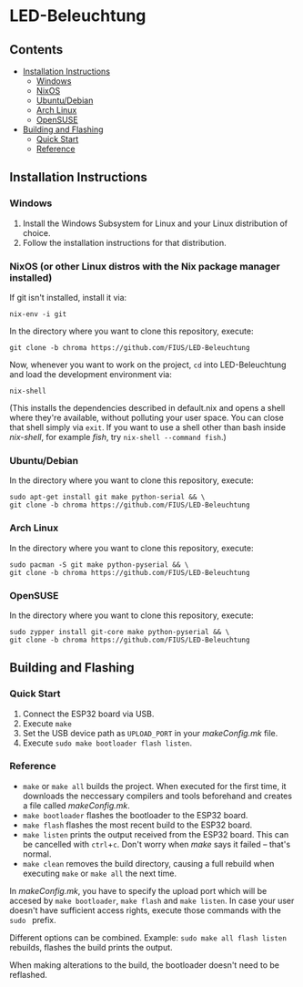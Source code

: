 
# LED-Beleuchtung

## Contents
- [Installation Instructions](#installation-instructions)
    - [Windows](#windows)
    - [NixOS](#nixos-or-other-linux-distros-with-the-nix-package-manager-installed)
    - [Ubuntu/Debian](#ubuntudebian)
    - [Arch Linux](#arch-linux)
    - [OpenSUSE](#opensuse)
- [Building and Flashing](#building-and-flashing)
    - [Quick Start](#quick-start)
    - [Reference](#reference)

## Installation Instructions

### Windows

1. Install the Windows Subsystem for Linux and your Linux distribution of choice.
2. Follow the installation instructions for that distribution.

### NixOS (or other Linux distros with the Nix package manager installed)

If git isn't installed, install it via:
```
nix-env -i git
```
In the directory where you want to clone this repository, execute:
```
git clone -b chroma https://github.com/FIUS/LED-Beleuchtung
```
Now, whenever you want to work on the project, `cd` into LED-Beleuchtung and load the development environment via:
```
nix-shell
```
(This installs the dependencies described in default.nix and opens a shell where they're available, without polluting your user space. You can close that shell simply via `exit`. If you want to use a shell other than bash inside 
*nix-shell*, for example *fish*, try `nix-shell --command fish`.)

### Ubuntu/Debian

In the directory where you want to clone this repository, execute:
```
sudo apt-get install git make python-serial && \
git clone -b chroma https://github.com/FIUS/LED-Beleuchtung
```

### Arch Linux

In the directory where you want to clone this repository, execute:
```
sudo pacman -S git make python-pyserial && \
git clone -b chroma https://github.com/FIUS/LED-Beleuchtung
```

### OpenSUSE

In the directory where you want to clone this repository, execute:
```
sudo zypper install git-core make python-pyserial && \
git clone -b chroma https://github.com/FIUS/LED-Beleuchtung
```

## Building and Flashing

### Quick Start
1. Connect the ESP32 board via USB.
2. Execute `make`
3. Set the USB device path as `UPLOAD_PORT` in your *makeConfig.mk* file.
4. Execute `sudo make bootloader flash listen`.

### Reference
- `make` or `make all` builds the project. When executed for the first time, it downloads the neccessary compilers and tools beforehand and creates a file called *makeConfig.mk*.
- `make bootloader` flashes the bootloader to the ESP32 board.
- `make flash` flashes the most recent build to the ESP32 board.
- `make listen` prints the output received from the ESP32 board. This can be cancelled with `ctrl`+`c`. Don't worry when *make* says it failed &ndash; that's normal.
- `make clean` removes the build directory, causing a full rebuild when executing `make` or `make all` the next time.

In *makeConfig.mk*, you have to specify the upload port which will be accesed by `make bootloader`, `make flash` and `make listen`. In case your user doesn't have sufficient access rights, execute those commands with the `sudo ` 
prefix.

Different options can be combined. Example: `sudo make all flash listen` rebuilds, flashes the build prints the output.

When making alterations to the build, the bootloader doesn't need to be reflashed.
